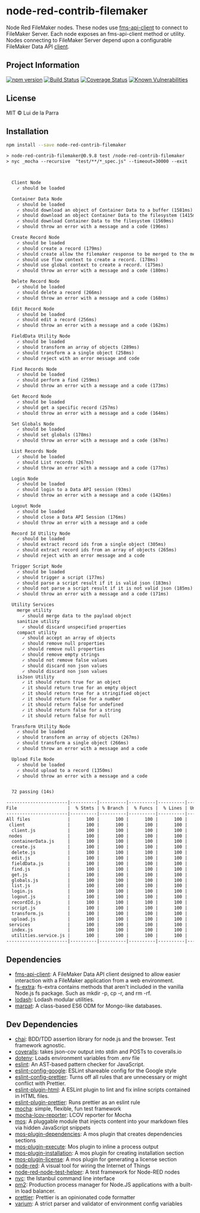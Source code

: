 # node-red-contrib-filemaker

Node Red FileMaker nodes. These nodes use [fms-api-client](https://github.com/Luidog/fms-api-client) to connect to FileMaker Server. Each node exposes an fms-api-client method or utility. Nodes connecting to FileMaker Server depend upon a configurable FileMaker Data API [client](https://github.com/Luidog/fms-api-client#client-creation).

## Project Information

[![npm version](https://badge.fury.io/js/node-red-contrib-filemaker.svg)](https://www.npmjs.com/package/node-red-contrib-filemaker) [![Build Status](https://travis-ci.com/Luidog/node-red-contrib-filemaker.svg?branch=master)](https://travis-ci.com/Luidog/node-red-contrib-filemaker) [![Coverage Status](https://img.shields.io/coveralls/Luidog/node-red-contrib-filemaker/master.svg)](https://coveralls.io/r/Luidog/node-red-contrib-filemaker?branch=master) [![Known Vulnerabilities](https://snyk.io/test/github/Luidog/node-red-contrib-filemaker/badge.svg?targetFile=package.json)](https://snyk.io/test/github/Luidog/node-red-contrib-filemaker?targetFile=package.json)

## License

MIT © Lui de la Parra

## Installation

```sh
npm install --save node-red-contrib-filemaker
```

```default
> node-red-contrib-filemaker@0.9.8 test /node-red-contrib-filemaker
> nyc _mocha --recursive  "test/**/*_spec.js" --timeout=30000 --exit



  Client Node
    ✓ should be loaded

  Container Data Node
    ✓ should be loaded
    ✓ should download an object of Container Data to a buffer (1581ms)
    ✓ should download an object Container Data to the filesystem (1415ms)
    ✓ should download Container Data to the filesystem (1569ms)
    ✓ should throw an error with a message and a code (196ms)

  Create Record Node
    ✓ should be loaded
    ✓ should create a record (179ms)
    ✓ should create allow the filemaker response to be merged to the message object (183ms)
    ✓ should use flow context to create a record. (178ms)
    ✓ should use global context to create a record. (175ms)
    ✓ should throw an error with a message and a code (180ms)

  Delete Record Node
    ✓ should be loaded
    ✓ should delete a record (266ms)
    ✓ should throw an error with a message and a code (168ms)

  Edit Record Node
    ✓ should be loaded
    ✓ should edit a record (256ms)
    ✓ should throw an error with a message and a code (162ms)

  FieldData Utility Node
    ✓ should be loaded
    ✓ should transform an array of objects (289ms)
    ✓ should transform a a single object (258ms)
    ✓ should reject with an error message and code

  Find Records Node
    ✓ should be loaded
    ✓ should perform a find (259ms)
    ✓ should throw an error with a message and a code (173ms)

  Get Record Node
    ✓ should be loaded
    ✓ should get a specific record (257ms)
    ✓ should throw an error with a message and a code (164ms)

  Set Globals Node
    ✓ should be loaded
    ✓ should set globals (178ms)
    ✓ should throw an error with a message and a code (167ms)

  List Records Node
    ✓ should be loaded
    ✓ should List records (267ms)
    ✓ should throw an error with a message and a code (177ms)

  Login Node
    ✓ should be loaded
    ✓ should login to a Data API session (93ms)
    ✓ should throw an error with a message and a code (1426ms)

  Logout Node
    ✓ should be loaded
    ✓ should close a Data API Session (176ms)
    ✓ should throw an error with a message and a code

  Record Id Utility Node
    ✓ should be loaded
    ✓ should extract record ids from a single object (305ms)
    ✓ should extract record ids from an array of objects (265ms)
    ✓ should reject with an error message and a code

  Trigger Script Node
    ✓ should be loaded
    ✓ should trigger a script (177ms)
    ✓ should parse a script result if it is valid json (183ms)
    ✓ should not parse a script result if it is not valid json (185ms)
    ✓ should throw an error with a message and a code (171ms)

  Utility Services
    merge utility
      ✓ should merge data to the payload object
    sanitize utility
      ✓ should discard unspecified properties
    compact utility
      ✓ should accept an array of objects
      ✓ should remove null properties
      ✓ should remove null properties
      ✓ should remove empty strings
      ✓ should not remove false values
      ✓ should discard non json values
      ✓ should discard non json values
    isJson Utility
      ✓ it should return true for an object
      ✓ it should return true for an empty object
      ✓ it should return true for a stringified object
      ✓ it should return false for a number
      ✓ it should return false for undefined
      ✓ it should return false for a string
      ✓ it should return false for null

  Transform Utility Node
    ✓ should be loaded
    ✓ should transform an array of objects (267ms)
    ✓ should transform a single object (266ms)
    ✓ should throw an error with a message and a code

  Upload File Node
    ✓ should be loaded
    ✓ should upload to a record (1350ms)
    ✓ should throw an error with a message and a code


  72 passing (14s)

-----------------------|----------|----------|----------|----------|-------------------|
File                   |  % Stmts | % Branch |  % Funcs |  % Lines | Uncovered Line #s |
-----------------------|----------|----------|----------|----------|-------------------|
All files              |      100 |      100 |      100 |      100 |                   |
 client                |      100 |      100 |      100 |      100 |                   |
  client.js            |      100 |      100 |      100 |      100 |                   |
 nodes                 |      100 |      100 |      100 |      100 |                   |
  containerData.js     |      100 |      100 |      100 |      100 |                   |
  create.js            |      100 |      100 |      100 |      100 |                   |
  delete.js            |      100 |      100 |      100 |      100 |                   |
  edit.js              |      100 |      100 |      100 |      100 |                   |
  fieldData.js         |      100 |      100 |      100 |      100 |                   |
  find.js              |      100 |      100 |      100 |      100 |                   |
  get.js               |      100 |      100 |      100 |      100 |                   |
  globals.js           |      100 |      100 |      100 |      100 |                   |
  list.js              |      100 |      100 |      100 |      100 |                   |
  login.js             |      100 |      100 |      100 |      100 |                   |
  logout.js            |      100 |      100 |      100 |      100 |                   |
  recordId.js          |      100 |      100 |      100 |      100 |                   |
  script.js            |      100 |      100 |      100 |      100 |                   |
  transform.js         |      100 |      100 |      100 |      100 |                   |
  upload.js            |      100 |      100 |      100 |      100 |                   |
 services              |      100 |      100 |      100 |      100 |                   |
  index.js             |      100 |      100 |      100 |      100 |                   |
  utilities.service.js |      100 |      100 |      100 |      100 |                   |
-----------------------|----------|----------|----------|----------|-------------------|
```

## <a name="dependencies">Dependencies</a>

- [fms-api-client](https://github.com/Luidog/fms-api-client): A FileMaker Data API client designed to allow easier interaction with a FileMaker application from a web environment.
- [fs-extra](https://github.com/jprichardson/node-fs-extra): fs-extra contains methods that aren't included in the vanilla Node.js fs package. Such as mkdir -p, cp -r, and rm -rf.
- [lodash](https://github.com/lodash/lodash): Lodash modular utilities.
- [marpat](https://github.com/luidog/marpat): A class-based ES6 ODM for Mongo-like databases.

## <a name="dev-dependencies">Dev Dependencies</a>

- [chai](https://github.com/chaijs/chai): BDD/TDD assertion library for node.js and the browser. Test framework agnostic.
- [coveralls](https://github.com/nickmerwin/node-coveralls): takes json-cov output into stdin and POSTs to coveralls.io
- [dotenv](https://github.com/motdotla/dotenv): Loads environment variables from .env file
- [eslint](https://github.com/eslint/eslint): An AST-based pattern checker for JavaScript.
- [eslint-config-google](https://github.com/google/eslint-config-google): ESLint shareable config for the Google style
- [eslint-config-prettier](https://github.com/prettier/eslint-config-prettier): Turns off all rules that are unnecessary or might conflict with Prettier.
- [eslint-plugin-html](https://github.com/BenoitZugmeyer/eslint-plugin-html): A ESLint plugin to lint and fix inline scripts contained in HTML files.
- [eslint-plugin-prettier](https://github.com/prettier/eslint-plugin-prettier): Runs prettier as an eslint rule
- [mocha](https://github.com/mochajs/mocha): simple, flexible, fun test framework
- [mocha-lcov-reporter](https://github.com/StevenLooman/mocha-lcov-reporter): LCOV reporter for Mocha
- [mos](https://github.com/mosjs/mos): A pluggable module that injects content into your markdown files via hidden JavaScript snippets
- [mos-plugin-dependencies](https://github.com/mosjs/mos/tree/master/packages/mos-plugin-dependencies): A mos plugin that creates dependencies sections
- [mos-plugin-execute](https://github.com/team-767/mos-plugin-execute): Mos plugin to inline a process output
- [mos-plugin-installation](https://github.com/mosjs/mos/tree/master/packages/mos-plugin-installation): A mos plugin for creating installation section
- [mos-plugin-license](https://github.com/mosjs/mos-plugin-license): A mos plugin for generating a license section
- [node-red](https://github.com/node-red/node-red): A visual tool for wiring the Internet of Things
- [node-red-node-test-helper](https://github.com/node-red/node-red-node-test-helper): A test framework for Node-RED nodes
- [nyc](https://github.com/istanbuljs/nyc): the Istanbul command line interface
- [pm2](https://github.com/Unitech/pm2): Production process manager for Node.JS applications with a built-in load balancer.
- [prettier](https://github.com/prettier/prettier): Prettier is an opinionated code formatter
- [varium](https://npmjs.org/package/varium): A strict parser and validator of environment config variables
